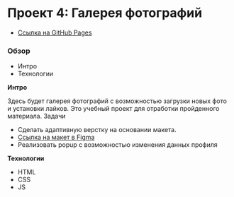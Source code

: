 # Проект 4: Галерея фотографий
* [Ссылка на GitHub Pages](https://calorifer75.github.io/mesto/index)

### Обзор
* Интро
* Технологии

**Интро**

Здесь будет галерея фотографий с возможностью загрузки новых фото и установки лайков.
Это учебный проект для отработки пройденного материала.
Задачи
* Сделать адаптивную верстку на основании макета.
* [Ссылка на макет в Figma](https://www.figma.com/file/StZjf8HnoeLdiXS7dYrLAh/JavaScript.-Sprint-4?node-id=24702%3A244)
* Реализовать popup с возможностью изменения данных профиля

**Технологии**

* HTML
* CSS
* JS
